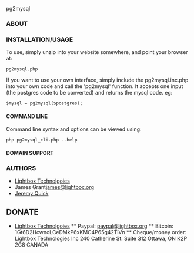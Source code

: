 pg2mysql

### ABOUT



### INSTALLATION/USAGE

To use, simply unzip into your website somewhere, and point your browser at:

	pg2mysql.php

If you want to use your own interface, simply include the pg2mysql.inc.php into 
your own code and call the 'pg2mysql' function.  It accepts one input (the 
postgres code to be converted) and returns the mysql code. eg:

    $mysql = pg2mysql($postgres);


#### COMMAND LINE

Command line syntax and options can be viewed using:

    php pg2mysql_cli.php --help


#### DOMAIN SUPPORT

### AUTHORS

* [Lightbox Technolgoies](http://www.lightbox.org)
* James Grant<james@lightbox.org>
* [Jeremy Quick](https://github.com/jrquick17)

## DONATE
* [Lightbox Technolgoies](http://www.lightbox.org)
** Paypal: paypal@lightbox.org
** Bitcoin: 1Gt6D2HcwnoLCeDMkP6xKMC4P65g42TiVn
** Cheque/money order:
    Lightbox Technologies Inc
    240 Catherine St. Suite 312
    Ottawa, ON
    K2P 2G8  CANADA
